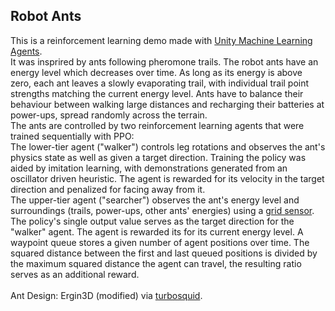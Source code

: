 ## Robot Ants

This is a reinforcement learning demo made with [Unity Machine Learning Agents](https://github.com/Unity-Technologies/ml-agents).  
It was insprired by ants following pheromone trails. The robot ants have an energy level which decreases over time. As long as its energy is above zero, each ant leaves a slowly evaporating trail, with individual trail point strengths matching the current energy level. Ants have to balance their behaviour between walking large distances and recharging their batteries at power-ups, spread randomly across the terrain.  
The ants are controlled by two reinforcement learning agents that were trained sequentially with PPO:  
The lower-tier agent ("walker") controls leg rotations and observes the ant's physics state as well as given a target direction. Training the policy was aided by imitation learning, with demonstrations generated from an oscillator driven heuristic. The agent is rewarded for its velocity in the target direction and penalized for facing away from it.  
The upper-tier agent ("searcher") observes the ant's energy level and surroundings (trails, power-ups, other ants' energies) using a [grid sensor](https://github.com/mbaske/grid-sensor). The policy's single output value serves as the target direction for the "walker" agent. The agent is rewarded its for its current energy level. A waypoint queue stores a given number of agent positions over time. The squared distance between the first and last queued positions is divided by the maximum squared distance the agent can travel, the resulting ratio serves as an additional reward.
<br/><br/>
Ant Design: Ergin3D (modified) via [turbosquid](https://www.turbosquid.com/FullPreview/Index.cfm/ID/1339233).

